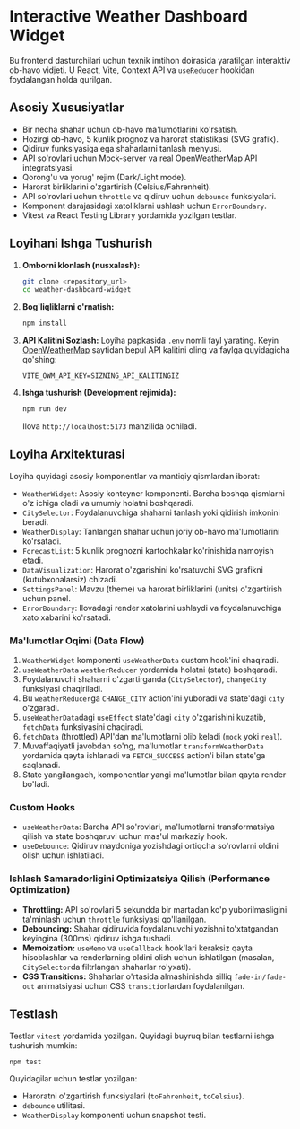 # Interactive Weather Dashboard Widget

Bu frontend dasturchilari uchun texnik imtihon doirasida yaratilgan interaktiv ob-havo vidjeti. U React, Vite, Context API va `useReducer` hookidan foydalangan holda qurilgan.

## Asosiy Xususiyatlar

-   Bir necha shahar uchun ob-havo ma'lumotlarini ko'rsatish.
-   Hozirgi ob-havo, 5 kunlik prognoz va harorat statistikasi (SVG grafik).
-   Qidiruv funksiyasiga ega shaharlarni tanlash menyusi.
-   API so'rovlari uchun Mock-server va real OpenWeatherMap API integratsiyasi.
-   Qorong'u va yorug' rejim (Dark/Light mode).
-   Harorat birliklarini o'zgartirish (Celsius/Fahrenheit).
-   API so'rovlari uchun `throttle` va qidiruv uchun `debounce` funksiyalari.
-   Komponent darajasidagi xatoliklarni ushlash uchun `ErrorBoundary`.
-   Vitest va React Testing Library yordamida yozilgan testlar.

## Loyihani Ishga Tushurish

1.  **Omborni klonlash (nusxalash):**
    ```bash
    git clone <repository_url>
    cd weather-dashboard-widget
    ```

2.  **Bog'liqliklarni o'rnatish:**
    ```bash
    npm install
    ```

3.  **API Kalitini Sozlash:**
    Loyiha papkasida `.env` nomli fayl yarating. Keyin [OpenWeatherMap](https://openweathermap.org/api) saytidan bepul API kalitini oling va faylga quyidagicha qo'shing:
    ```
    VITE_OWM_API_KEY=SIZNING_API_KALITINGIZ
    ```

4.  **Ishga tushurish (Development rejimida):**
    ```bash
    npm run dev
    ```
    Ilova `http://localhost:5173` manzilida ochiladi.

## Loyiha Arxitekturasi

Loyiha quyidagi asosiy komponentlar va mantiqiy qismlardan iborat:

-   `WeatherWidget`: Asosiy konteyner komponenti. Barcha boshqa qismlarni o'z ichiga oladi va umumiy holatni boshqaradi.
-   `CitySelector`: Foydalanuvchiga shaharni tanlash yoki qidirish imkonini beradi.
-   `WeatherDisplay`: Tanlangan shahar uchun joriy ob-havo ma'lumotlarini ko'rsatadi.
-   `ForecastList`: 5 kunlik prognozni kartochkalar ko'rinishida namoyish etadi.
-   `DataVisualization`: Harorat o'zgarishini ko'rsatuvchi SVG grafikni (kutubxonalarsiz) chizadi.
-   `SettingsPanel`: Mavzu (theme) va harorat birliklarini (units) o'zgartirish uchun panel.
-   `ErrorBoundary`: Ilovadagi render xatolarini ushlaydi va foydalanuvchiga xato xabarini ko'rsatadi.

### Ma'lumotlar Oqimi (Data Flow)

1.  `WeatherWidget` komponenti `useWeatherData` custom hook'ini chaqiradi.
2.  `useWeatherData` `weatherReducer` yordamida holatni (state) boshqaradi.
3.  Foydalanuvchi shaharni o'zgartirganda (`CitySelector`), `changeCity` funksiyasi chaqiriladi.
4.  Bu `weatherReducer`ga `CHANGE_CITY` action'ini yuboradi va state'dagi `city` o'zgaradi.
5.  `useWeatherData`dagi `useEffect` state'dagi `city` o'zgarishini kuzatib, `fetchData` funksiyasini chaqiradi.
6.  `fetchData` (throttled) API'dan ma'lumotlarni olib keladi (`mock` yoki `real`).
7.  Muvaffaqiyatli javobdan so'ng, ma'lumotlar `transformWeatherData` yordamida qayta ishlanadi va `FETCH_SUCCESS` action'i bilan state'ga saqlanadi.
8.  State yangilangach, komponentlar yangi ma'lumotlar bilan qayta render bo'ladi.

### Custom Hooks

-   `useWeatherData`: Barcha API so'rovlari, ma'lumotlarni transformatsiya qilish va state boshqaruvi uchun mas'ul markaziy hook.
-   `useDebounce`: Qidiruv maydoniga yozishdagi ortiqcha so'rovlarni oldini olish uchun ishlatiladi.

### Ishlash Samaradorligini Optimizatsiya Qilish (Performance Optimization)

-   **Throttling:** API so'rovlari 5 sekundda bir martadan ko'p yuborilmasligini ta'minlash uchun `throttle` funksiyasi qo'llanilgan.
-   **Debouncing:** Shahar qidiruvida foydalanuvchi yozishni to'xtatgandan keyingina (300ms) qidiruv ishga tushadi.
-   **Memoization:** `useMemo` va `useCallback` hook'lari keraksiz qayta hisoblashlar va renderlarning oldini olish uchun ishlatilgan (masalan, `CitySelector`da filtrlangan shaharlar ro'yxati).
-   **CSS Transitions:** Shaharlar o'rtasida almashinishda silliq `fade-in/fade-out` animatsiyasi uchun CSS `transition`lardan foydalanilgan.

## Testlash

Testlar `vitest` yordamida yozilgan. Quyidagi buyruq bilan testlarni ishga tushurish mumkin:

```
npm test
```

Quyidagilar uchun testlar yozilgan:
-   Haroratni o'zgartirish funksiyalari (`toFahrenheit`, `toCelsius`).
-   `debounce` utilitasi.
-   `WeatherDisplay` komponenti uchun snapshot testi.